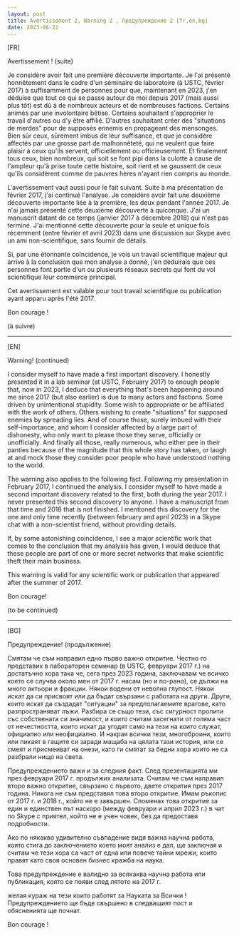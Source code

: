 ```yaml
---
layout: post
title: Avertissement 2, Warning 2 , Предупреждение 2 [fr,en,bg]
date: 2023-06-22
---
```


[FR]

Avertissement ! (suite)

Je considère avoir fait une première découverte importante. Je l'ai présenté honnêtement dans le cadre d'un séminaire de laboratoire (à USTC, février 2017) à suffisamment de personnes pour que, maintenant en 2023, j'en déduise que tout ce qui se passe autour de moi depuis 2017 (mais aussi plus tôt) est dû à de nombreux acteurs et de nombreuses factions. Certains animés par une involontaire bêtise. Certains souhaitant s'approprier le travail d'autres ou d'y être affilié. D'autres souhaitant créer des "situations de merdes" pour de supposés ennemis en propageant des mensonges. Bien sûr ceux, sûrement imbus de leur suffisance, et que je considère affectés par une grosse part de malhonnêteté, qui ne veulent que faire plaisir à ceux qu'ils servent, officiellement ou officieusement. Et finalement tous ceux, bien nombreux, qui soit se font pipi dans la culotte à cause de l'ampleur qu'à prise toute cette histoire, soit rient et se gaussent de ceux qu'ils considèrent comme de pauvres hères n'ayant rien compris au monde.

L'avertissement vaut aussi pour le fait suivant. Suite à ma présentation de février 2017, j'ai continué l'analyse. Je considère avoir fait une deuxième découverte importante liée à la première, les deux pendant l'année 2017. Je n'ai jamais présenté cette deuxième découverte à quiconque. J'ai un manuscrit datant de ce temps (janvier 2017 à décembre 2018) qui n'est pas terminé. J'ai mentionné cette découverte pour la seule et unique fois récemment (entre février et avril 2023) dans une discussion sur Skype avec un ami non-scientifique, sans fournir de détails.

Si, par une étonnante coïncidence, je vois un travail scientifique majeur qui arrive à la conclusion que mon analyse a donné, j'en déduirais que ces personnes font partie d'un ou plusieurs réseaux secrets qui font du vol scientifique leur commerce principal.

Cet avertissement est valable pour tout travail scientifique ou publication ayant apparu après l'été 2017.

Bon courage !

(à suivre)

---

[EN]

Warning! (continued)

I consider myself to have made a first important discovery. I honestly presented it in a lab seminar (at USTC, February 2017) to enough people that, now in 2023, I deduce that everything that's been happening around me since 2017 (but also earlier) is due to many actors and factions. Some driven by unintentional stupidity. Some wish to appropriate or be affiliated with the work of others. Others wishing to create "situations" for supposed enemies by spreading lies. And of course those, surely imbued with their self-importance, and whom I consider affected by a large part of dishonesty, who only want to please those they serve, officially or unofficially. And finally all those, really numerous, who either pee in their panties because of the magnitude that this whole story has taken, or laugh at and mock those they consider poor people who have understood nothing to the world.

The warning also applies to the following fact. Following my presentation in February 2017, I continued the analysis. I consider myself to have made a second important discovery related to the first, both during the year 2017. I never presented this second discovery to anyone. I have a manuscript from that time and 2018 that is not finished. I mentioned this discovery for the one and only time recently (between february and april 2023) in a Skype chat with a non-scientist friend, without providing details.

If, by some astonishing coincidence, I see a major scientific work that comes to the conclusion that my analysis has given, I would deduce that these people are part of one or more secret networks that make scientific theft their main business.

This warning is valid for any scientific work or publication that appeared after the summer of 2017.

Bon courage!

(to be continued)

---

[BG]

Предупреждение! (продължение)

Смятам че съм направил едно първо важно откритие. Честно го представих в лабораторен семинар (в USTC, февруари 2017 г.) на достатъчно хора така че, сега през 2023 година, заключавам че всичко което се случва около мен от 2017 г. насам (но и по-рано), се дължи на много актьори и фракции. Някои водени от неволна глупост. Някои искат да си присвоят или да бъдат свързани с работата на други. Други, които искат да създадат "ситуации" за предполагаемите врагове, като разпространяват лъжи. Разбира се също тези, със сигурност пропити със собствената си значимост, и които считам засегнати от голяма част от нечестността, които искат да угодят само на тези на които служат, официално или неофициално. И накрая всички тези, многоброини, които или пикаят в гащите си заради мащаба на цялата тази история, или се смеят и присмеиват на онези, като ги смятат за бедни хора които не са разбрали нищо на света.

Предупреждението важи и за следния факт. След презентацията ми през февруари 2017 г. продължих анализата. Считам че съм направил второ важно откритие, свързано с първото, двете открития през 2017 година. Никога не съм представял това второ откритие. Имам ръкопис от 2017 г. и 2018 г., който не е завършен. Споменах това откритие за един и единствен път наскоро (между февруари и април 2023 г.) в чат по Skype с приятел, който не е учен човек, без да предоставя подробности.

Ако по някакво удивително съвпадение видя важна научна работа, която стига до заключението което моят анализ е дал, ще заключая и считам че тези хора са част от една или повече тайни мрежи, които правят като своя основен бизнес кражба на наука.

Това предупреждение е валидно за всякаква научна работа или публикация, която се появи след лятото на 2017 г.

желая кураж на тези които работят за Науката за Всички !
Предупреждението ще бъде свършено в следващият пост и обясненията ще почнат.

Bon courage !
